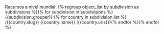 Recursos a nivel mundial:
{% regroup object_list by subdivision as subdivisions %}{% for subdivision in subdivisions %}
{{subdivision.grouper}}:{% for country in subdivision.list %}
/{{country.slug}} {{country.name}} ({{country.uris}}){% endfor %}{% endfor %}
